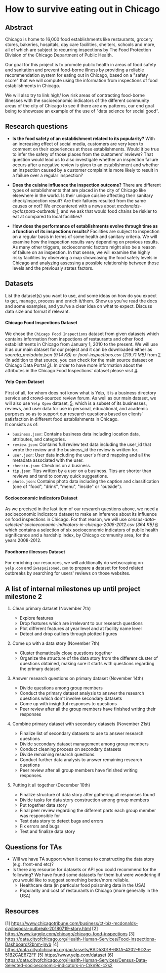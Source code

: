 # How to survive eating out in Chicago

## Abstract
Chicago is home to 16,000 food establishments like restaurants, grocery stores, bakeries, hospitals, day care facilities, shelters, schools and more, all of which are subject to recurring inspections by The Food Protection Division of the Chicago Department of Public Health.

Our goal for this project is to promote public health in areas of food safety and sanitation and prevent food-borne illness by providing a reliable recommendation system for eating out in Chicago, based on a "safety score" that we will compute using the information from inspections of food establishments in Chicago.

We will also try to link high/ low risk areas of contracting food-borne illnesses with the socioeconomic indicators of the different community areas of the city of Chicago to see if there are any patterns, our  end goal being to showcase an example of the use of "data science for social good”.

## Research questions

- **Is the food safety of an establishment related to its popularity?** With an increasing effect of social media, customers are very keen to comment on their experiences at those establishments. Would it be true to infer the safety of those places from the customers’ reviews? That question would lead us to also investigate whether an inspection failure occurs after a negative review is given to an establishment and whether an inspection caused by a customer complaint is more likely to result in a failure over a regular inspection?

- **Does the cuisine influence the inspection outcome?** There are different types of establishments that are placed in the city of Chicago like elsewhere in the world. Is their unique cuisine affecting their sanitary check/inspection result? Are their failures resulted from the same causes or not? We encountered with a news about _mcdonalds-cyclospora-outbreak_ [1](https://www.chicagotribune.com/business/ct-biz-mcdonalds-cyclospora-outbreak-20180719-story.html), and we ask that would food chains be riskier to eat at compared to local facilities? 

- **How does the performance of establishments evolve through time as a function of its inspections results?** Facilities are subject to inspection on a regular basis in terms of some health and sanitary criteria. We will examine how the inspection results vary depending on previous results. As many other triggers, socioeconomic factors might also be a reason of failure on an inspection. In that sense, we will examine the highly risky facilities by observing a map showcasing the food safety levels in Chicago and analyzing assessing a possible relationship between those levels and the previously states factors.

## Datasets
List the dataset(s) you want to use, and some ideas on how do you expect to get, manage, process and enrich it/them. Show us you've read the docs and some examples, and you've a clear idea on what to expect. Discuss data size and format if relevant.

#### Chicago Food Inspections Dataset
We chose the `Chicago Food Inspections` dataset from given datasets which contains information from inspections of restaurants and other food establishments in Chicago from January 1, 2010 to the present. We will use it as our main dataset for our project and it can be downloaded either as _socrata_metadata.json (9.14 KB)_ or _food-inspections.csv (219.71 MB)_ from [2](https://www.kaggle.com/chicago/chicago-food-inspections) (In addition to that source, you can check for the main source dataset on Chicago Data Portal [3](https://data.cityofchicago.org/Health-Human-Services/Food-Inspections-Dashboard/2bnm-jnvb)). In order to have more information about the attributes in the Chicago Food Inspections' dataset please visit [4](https://data.cityofchicago.org/api/assets/BAD5301B-681A-4202-9D25-51B2CAE672FF).


#### Yelp Open Dataset
First of all, for whom does not know what is Yelp, it is a business directory service and crowd-sourced review forum. 
As well as our main dataset, we will also use `Yelp Open` dataset, [5](https://www.yelp.com/dataset), which is a subset of its businesses, reviews, and user data for use in personal, educational, and academic purposes so as to support our research questions based on clients' satisfaction in different food establishments in Chicago.  
It consists as of:
- `business.json`: Contains business data including location data, attributes, and categories.
- `review.json`: Contains full review text data including the user_id that wrote the review and the business_id the review is written for.
- `user.json`: User data including the user's friend mapping and all the metadata associated with the user.
- `checkin.json`: Checkins on a business.
- `tip.json`: Tips written by a user on a business. Tips are shorter than reviews and tend to convey quick suggestions.
- `photo.json`: Contains photo data including the caption and classification (one of "food", "drink", "menu", "inside" or "outside").


#### Socioeconomic indicators Dataset 
As we precised in the last item of our research questions above, we need a socioeconomic indicators dataset to make an inference about its influence on food inspections in Chicago. For that reason, we will use _census-data-selected-socioeconomic-indicators-in-chicago-2008-2012.csv (364 KB)_ [6](https://data.cityofchicago.org/Health-Human-Services/Census-Data-Selected-socioeconomic-indicators-in-C/kn9c-c2s2) which contains a selection of six socioeconomic indicators of public health significance and a hardship index, by Chicago community area, for the years 2008-2012.  


#### Foodborne illnesses Dataset
For enriching our resources, we will additionally do webscraping on `yelp.com` and `iwaspoisoned.com` to prepare a dataset for food related outbreaks by searching for users' reviews on those websites. 


## A list of internal milestones up until project milestone 2
1. Clean primary dataset (November 7th)
 
    * Explore features
    * Drop features which are irrelevant to our research questions
    * Plot different features at year level and at facility name level
    * Detect and drop outliers through plotted figures

2. Come up with a data story (November 7th)

    * Cluster thematically close questions together
    * Organize the structure of the data story from the different cluster of questions obtained, making sure it starts with questions regarding the primary dataset

3. Answer research questions on primary dataset (November 14th)

    * Divide questions among group members
    * Conduct the primary dataset analysis to answer the research questions which don't involve secondary datasets
    * Come up with insightful responses to questions
    * Peer review after all the group members have finished writing their responses

4. Combine primary dataset with secondary datasets (November 21st)

    * Finalize list of secondary datasets to use to answer research questions
    * Divide secondary dataset management among group members
    * Conduct cleaning process on secondary datasets
    * Divide remaining research questions
    * Conduct further data analysis to answer remaining research questions
    * Peer review after all group members have finished writing responses.

5. Putting it all together (December 10th)

    * Finalize structure of data story after gathering all responses found
    * Divide tasks for data story construction among group members
    * Put together data story
    * Final peer review regarding the different parts each group member was responsible for
    * Test data story to detect bugs and errors
    * Fix errors and bugs
    * Test and finalize data story


## Questions for TAs
* Will we have TA support when it comes to constructing the data story (e.g. front-end etc)?
* Is there any resource for datasets or API you could recommend for the following? We have found some datasets for them but were wondering if you would like to suggest something better/more reliable.
    * Healthcare data (in particular food poisoning data in the USA)
    * Popularity and cost of restaurants in Chicago (more generally in the USA)
    
    
## Resources
[1] https://www.chicagotribune.com/business/ct-biz-mcdonalds-cyclospora-outbreak-20180719-story.html
[2] https://www.kaggle.com/chicago/chicago-food-inspections
[3] https://data.cityofchicago.org/Health-Human-Services/Food-Inspections-Dashboard/2bnm-jnvb
[4] https://data.cityofchicago.org/api/assets/BAD5301B-681A-4202-9D25-51B2CAE672FF
[5] https://www.yelp.com/dataset
[6] https://data.cityofchicago.org/Health-Human-Services/Census-Data-Selected-socioeconomic-indicators-in-C/kn9c-c2s2